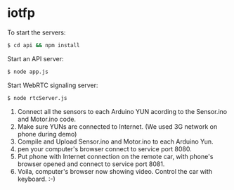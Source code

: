 iotfp
=====

To start the servers:
```sh
$ cd api && npm install
```

Start an API server:
```sh
$ node app.js
```

Start WebRTC signaling server:
```sh
$ node rtcServer.js
```

1. Connect all the sensors to each Arduino YUN acording to the Sensor.ino and Motor.ino code.
2. Make sure YUNs are connected to Internet. (We used 3G network on phone during demo)
3. Compile and Upload Sensor.ino and Motor.ino to each Arduino Yun.
4. pen your computer's browser connect to service port 8080.
5. Put phone with Internet connection on the remote car, with phone's browser opened and connect to service port 8081.
6. Voila, computer's browser now showing video. Control the car with keyboard. :-)
